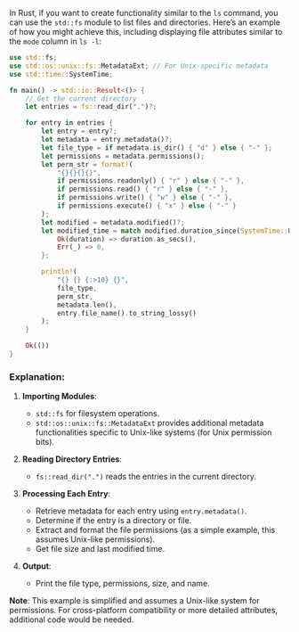 In Rust, if you want to create functionality similar to the `ls` command, you can use the `std::fs` module to list files and directories. Here’s an example of how you might achieve this, including displaying file attributes similar to the `mode` column in `ls -l`:

```rust
use std::fs;
use std::os::unix::fs::MetadataExt; // For Unix-specific metadata
use std::time::SystemTime;

fn main() -> std::io::Result<()> {
    // Get the current directory
    let entries = fs::read_dir(".")?;

    for entry in entries {
        let entry = entry?;
        let metadata = entry.metadata()?;
        let file_type = if metadata.is_dir() { "d" } else { "-" };
        let permissions = metadata.permissions();
        let perm_str = format!(
            "{}{}{}{}",
            if permissions.readonly() { "r" } else { "-" },
            if permissions.read() { "r" } else { "-" },
            if permissions.write() { "w" } else { "-" },
            if permissions.execute() { "x" } else { "-" }
        );
        let modified = metadata.modified()?;
        let modified_time = match modified.duration_since(SystemTime::UNIX_EPOCH) {
            Ok(duration) => duration.as_secs(),
            Err(_) => 0,
        };

        println!(
            "{} {} {:>10} {}",
            file_type,
            perm_str,
            metadata.len(),
            entry.file_name().to_string_lossy()
        );
    }

    Ok(())
}
```

### Explanation:

1. **Importing Modules**:
   - `std::fs` for filesystem operations.
   - `std::os::unix::fs::MetadataExt` provides additional metadata functionalities specific to Unix-like systems (for Unix permission bits).

2. **Reading Directory Entries**:
   - `fs::read_dir(".")` reads the entries in the current directory.

3. **Processing Each Entry**:
   - Retrieve metadata for each entry using `entry.metadata()`.
   - Determine if the entry is a directory or file.
   - Extract and format the file permissions (as a simple example, this assumes Unix-like permissions).
   - Get file size and last modified time.

4. **Output**:
   - Print the file type, permissions, size, and name.

**Note**: This example is simplified and assumes a Unix-like system for permissions. For cross-platform compatibility or more detailed attributes, additional code would be needed.
